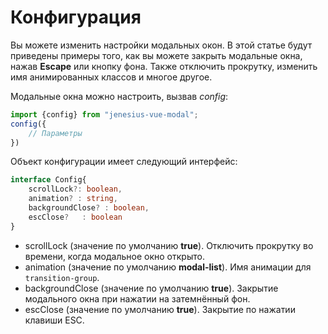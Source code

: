 # Конфигурация
Вы можете изменить настройки модальных окон. В этой статье будут приведены примеры того, как
вы можете закрыть модальные окна, нажав **Escape** или кнопку фона. Также отключить прокрутку,
изменить имя анимированных классов и многое другое.

Модальные окна можно настроить, вызвав *config*:
```ts
import {config} from "jenesius-vue-modal";
config({
    // Параметры
})
```
Объект конфигурации имеет следующий интерфейс:
```ts
interface Config{
    scrollLock?: boolean,
    animation? : string,
    backgroundClose? : boolean,
    escClose?   : boolean
}
```
- scrollLock (значение по умолчанию **true**). Отключить прокрутку во времени, когда модальное окно открыто.
- animation (значение по умолчанию **modal-list**). Имя анимации для `transition-group`.
- backgroundClose (значение по умолчанию **true**). Закрытие модального окна при нажатии на затемнённый фон.
- escClose (значение по умолчанию **true**). Закрытие по нажатии клавиши ESC.
